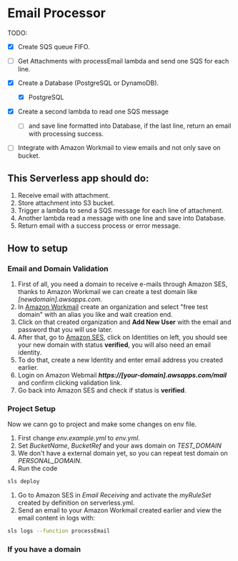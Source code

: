 # Email Processor

TODO: 
- [x] Create SQS queue FIFO.
- [ ] Get Attachments with processEmail lambda and send one SQS for each line.
- [x] Create a Database (PostgreSQL or DynamoDB).
  - [x] PostgreSQL
- [x] Create a second lambda to read one SQS message 
  - [ ] and save line formatted into Database, if the last line, return an email with processing success.
- [ ] Integrate with Amazon Workmail to view emails and not only save on bucket.


## This Serverless app should do:

1. Receive email with attachment.
2. Store attachment into S3 bucket.
3. Trigger a lambda to send a SQS message for each line of attachment.
4. Another lambda read a message with one line and save into Database.
5. Return email with a success process or error message.

## How to setup

### Email and Domain Validation

1. First of all, you need a domain to receive e-mails through Amazon SES, thanks to Amazon Workmail we can create a test domain like *[newdomain].awsapps.com.*
2. In [Amazon Workmail](https://us-east-1.console.aws.amazon.com/workmail/v2/home) create an organization and select "free test domain" with an alias you like and wait creation end.
3. Click on that created organization and **Add New User** with the email and password that you will use later.
4. After that, go to [Amazon SES](https://us-east-1.console.aws.amazon.com/ses/home), click on Identities on left, you should see your new domain with status **verified**, you will also need an email identity.
5. To do that, create a new Identity and enter email address you created earlier.
6. Login on Amazon Webmail ***https://[your-domain].awsapps.com/mail*** and confirm clicking validation link.
7. Go back into Amazon SES and check if status is **verified**.

### Project Setup
Now we cann go to project and make some changes on env file.

1. First change *env.example.yml* to *env.yml*.
2. Set *BucketName*, *BucketRef* and your aws domain on *TEST_DOMAIN*
3. We don't have a external domain yet, so you can repeat test domain on *PERSONAL_DOMAIN*.
4. Run the code
```bash
sls deploy
```
1. Go to Amazon SES in *Email Receiving* and activate the *myRuleSet* created by definition on serverless.yml.
2. Send an email to your Amazon Workmail created earlier and view the email content in logs with:
```bash
sls logs --function processEmail
```



### If you have a domain


